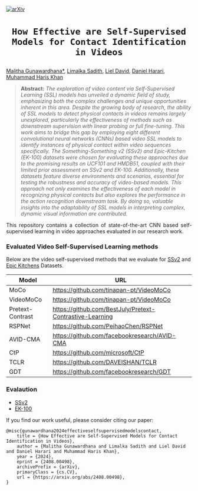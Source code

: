 [![arXiv](https://img.shields.io/badge/arXiv-1234.56789-b31b1b.svg)](https://arxiv.org/abs/2408.00498)

# <p align=center>`How Effective are Self-Supervised Models for Contact Identification in Videos`</p>
[Malitha Gunawardhana*](https://malitha123.github.io/malitha/), [Limalka Sadith](https://www.linkedin.com/in/limalka-sadith/1000/), [Liel David](https://www.linkedin.com/in/liel-david-0bb41244/), [Daniel Harari](https://scholar.google.com/citations?hl=en&user=xwdcDjUAAAAJ), [Muhammad Haris Khan](https://m-haris-khan.com/)

> **Abstract:** *The exploration of video content via Self-Supervised Learning (SSL) models has unveiled a dynamic field of study, emphasizing both the complex challenges and unique opportunities inherent in this area. Despite the growing body of research, the ability of SSL models to detect physical contacts in videos remains largely unexplored, particularly the effectiveness of methods such as downstream supervision with linear probing or full fine-tuning. This work aims to bridge this gap by employing eight different convolutional neural networks (CNNs) based video SSL models to identify instances of physical contact within video sequences specifically. The Something-Something v2 (SSv2) and Epic-Kitchen (EK-100) datasets were chosen for evaluating these approaches due to the promising results on UCF101 and HMDB51, coupled with their limited prior assessment on SSv2 and EK-100. Additionally, these datasets feature diverse environments and scenarios, essential for testing the robustness and accuracy of video-based models. This approach not only examines the effectiveness of each model in recognizing physical contacts but also explores the performance in the action recognition downstream task. By doing so, valuable insights into the adaptability of SSL models in interpreting complex, dynamic visual information are contributed.*

<p style='text-align: justify;'>
This repository contains a collection of state-of-the-art CNN based self-supervised learning in video approaches evaluated in our research work.
 </p>

### Evaluated Video Self-Supervised Learning methods

Below are the video self-supervised methods  that we evaluate for [SSv2](https://developer.qualcomm.com/software/ai-datasets/something-something) and [Epic Kitchens](https://epic-kitchens.github.io/2024) Datasets.


| Model | URL |
|-------|-----|
| MoCo| https://github.com/tinapan-pt/VideoMoCo |
| VideoMoCo | https://github.com/tinapan-pt/VideoMoCo |
| Pretext-Contrast | https://github.com/BestJuly/Pretext-Contrastive-Learning  |
| RSPNet | https://github.com/PeihaoChen/RSPNet |
| AVID-CMA | https://github.com/facebookresearch/AVID-CMA |
| CtP | https://github.com/microsoft/CtP |
| TCLR | https://github.com/DAVEISHAN/TCLR |
| GDT | https://github.com/facebookresearch/GDT |


### Evalaution
- [SSv2](https://github.com/Malitha123/Model_Eval/tree/main/Eval_SSv2_Dataset)
- [EK-100](https://github.com/Malitha123/Model_Eval/tree/main/Eval_Epic_Kitchens_Dataset)

If you find our work useful, please consider citing our paper:
```
@misc{gunawardhana2024effectiveselfsupervisedmodelscontact,
    title = {How Effective are Self-Supervised Models for Contact Identification in Videos}, 
    author = {Malitha Gunawardhana and Limalka Sadith and Liel David and Daniel Harari and Muhammad Haris Khan},
    year = {2024},
    eprint = {2408.00498},
    archivePrefix = {arXiv},
    primaryClass = {cs.CV},
    url = {https://arxiv.org/abs/2408.00498}, 
}
